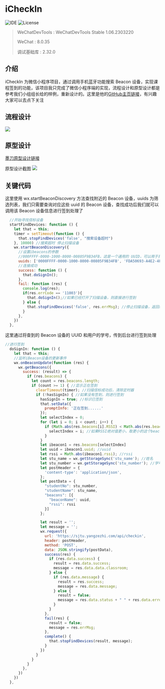 # iCheckIn
![IDE](https://img.shields.io/badge/IDE-WeChatDevTools-brightgreen.svg) 
![License](https://img.shields.io/badge/License-Apache2-orange.svg)

> WeChatDevTools : WeChatDevTools Stable 1.06.2303220
> 
> WeChat : 8.0.35
>
> 调试基础库 : 2.32.0

## 介绍
iCheckIn 为微信小程序项目，通过调用手机蓝牙功能搜索 Beacon 设备，实现课程签到的功能，该项目我只完成了微信小程序端的实现，流程设计和原型设计都是参考我们小组组长给的样例，重新设计的。这里是他的[GitHub主页链接](https://github.com/tokgocode)，有兴趣大家可以去点下关注

## 流程设计
![](https://gitee.com/lijinjiang01/image/raw/master/iCheckIn/pic01.png)

## 原型设计
[墨刀原型设计链接](https://modao.cc/app/KsyPQPKKrukzxa2eCfnkvE)

原型设计截图
![](https://gitee.com/lijinjiang01/image/raw/master/iCheckIn/pic02.png)

## 关键代码
这里使用 wx.startBeaconDiscovery 方法查找附近的 Beacon 设备，uuids 为筛选列表，我们只需要查询对应这些 uuid 的 Beacon 设备，查找成功后我们就可以调用该 Beacon 设备信息进行签到处理了
``` javascript
  //开始寻找信标设备
  startFindDevices: function () {
    let that = this;
    timer = setTimeout(function () {
      that.stopFindDevices('false', "搜索设备超时")
    }, 10000) //搜索超时 停止扫描设备
    wx.startBeaconDiscovery({
      //设置ibeacons的参数
      //000FFFF-0000-1000-8000-00805F9B34FB，这是一个通用的 UUID，可以用于扫描大多数 Beacon 设备
      uuids: ['0000FFFF-0000-1000-8000-00805F9B34FB', 'FDA50693-A4E2-4FB1-AFCF-C6EB07647801', 'FDA50693-A4E2-4FB1-AFCF-C6EB07647802', 'FDA50693-A4E2-4FB1-AFCF-C6EB07647803', 'FDA50693-A4E2-4FB1-AFCF-C6EB07647804', 'FDA50693-A4E2-4FB1-AFCF-C6EB07647805', 'FDA50693-A4E2-4FB1-AFCF-C6EB07647806'],
      //连接成功
      success: function () {
        that.doSignIn();
      },
      fail: function (res) {
        console.log(res);
        if(res.errCode == '11003'){
          that.doSignIn();//如果已经打开了扫描设备，则直接进行签到
        } else {
          that.stopFindDevices('false', res.errMsg); //停止扫描设备，返回结果
        }
      },
    })
  },
```

这里通过将查到的 Beacon 设备的 UUID 和用户的学号，传到后台进行签到处理
``` javascript
//进行签到
  doSignIn: function () {
    let that = this;
    //监听iBeacon设备的更新事件
    wx.onBeaconUpdate(function (res) {
      wx.getBeacons({
        success: (result) => {
          if (res.beacons) {
            let count = res.beacons.length;
            if (count >= 1) { //显示正在签到
              clearTimeout(timer); //扫描信标成功后，清除定时器
              if (!hasSignIn) { //如果没有签到，则进行签到
                hasSignIn = true; //标识已签到
                that.setData({
                  promptInfo: '正在签到......'
                });
                let selectIndex = 0;
                for (let i = 0; i < count; i++) {
                  if (Math.abs(res.beacons[i].RSSI) < Math.abs(res.beacons[selectIndex].RSSI)) {
                    selectIndex = i; //如果RSSI绝对值更小，取更小的这个beacon
                  }
                }
                let ibeacon1 = res.beacons[selectIndex]
                let uuid = ibeacon1.uuid; //uuid
                let rssi = Math.abs(ibeacon1.rssi); //rssi
                let stu_name = wx.getStorageSync('stu_name'); //姓名
                let stu_number = wx.getStorageSync('stu_number'); //学号
                let postHeader = {
                  'content-type': 'application/json',
                };
                let postData = {
                  "studentNo": stu_number,
                  "studentName": stu_name,
                  "beacons": [{
                    "beaconName": uuid,
                    "rssi": rssi
                  }]
                };

                let result = '';
                let message = '';
                wx.request({
                  url: 'https://sjtu.yangzezhi.com/api/checkin',
                  header: postHeader,
                  method: 'POST',
                  data: JSON.stringify(postData),
                  success(res) {
                    if (res.data.success) {
                      result = res.data.success;
                      message = res.data.data.classroom;
                    } else {
                      if (res.data.message) {
                        result = res.success;
                        message = res.data.message;
                      } else {
                        result = false;
                        message = res.data.status + " " + res.data.error;
                      }
                    }
                  },
                  fail(res) {
                    result = false;
                    message = res.errMsg;
                  },
                  complete() {
                    that.stopFindDevices(result, message);
                  }
                })
              }
            }
          }
        },
      })
    })
  },
```